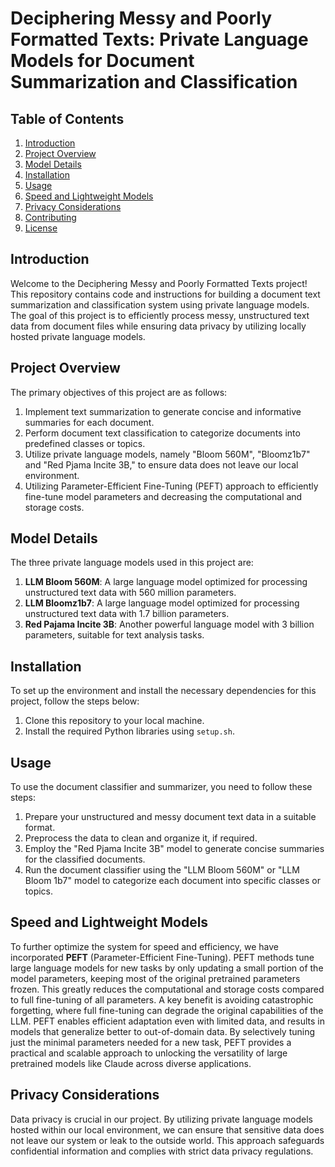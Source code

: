 # Deciphering Messy and Poorly Formatted Texts: Private Language Models for Document Summarization and Classification 

## Table of Contents

1. [Introduction](#introduction)
2. [Project Overview](#project-overview)
3. [Model Details](#model-details)
4. [Installation](#installation)
5. [Usage](#usage)
6. [Speed and Lightweight Models](#speed-and-lightweight-models)
7. [Privacy Considerations](#privacy-considerations)
8. [Contributing](#contributing)
9. [License](#license)

## Introduction

Welcome to the Deciphering Messy and Poorly Formatted Texts project! This repository contains code and instructions for building a document text summarization and classification system using private language models. The goal of this project is to efficiently process messy, unstructured text data from document files while ensuring data privacy by utilizing locally hosted private language models.

## Project Overview

The primary objectives of this project are as follows:


1. Implement text summarization to generate concise and informative summaries for each document.
2. Perform document text classification to categorize documents into predefined classes or topics.
3. Utilize private language models, namely "Bloom 560M", "Bloomz1b7" and "Red Pjama Incite 3B," to ensure data does not leave our local environment.
4. Utilizing Parameter-Efficient Fine-Tuning (PEFT) approach to efficiently fine-tune model parameters and  decreasing the computational and storage costs.

## Model Details

The three private language models used in this project are:

1. **LLM Bloom 560M**: A large language model optimized for processing unstructured text data with 560 million parameters.
2. **LLM Bloomz1b7**: A large language model optimized for processing unstructured text data with 1.7 billion parameters.
3. **Red Pajama Incite 3B**: Another powerful language model with 3 billion parameters, suitable for text analysis tasks.

## Installation

To set up the environment and install the necessary dependencies for this project, follow the steps below:

1. Clone this repository to your local machine.
2. Install the required Python libraries using `setup.sh`.


## Usage

To use the document classifier and summarizer, you need to follow these steps:

1. Prepare your unstructured and messy document text data in a suitable format.
2. Preprocess the data to clean and organize it, if required.
3. Employ the "Red Pjama Incite 3B" model to generate concise summaries for the classified documents.
4. Run the document classifier using the "LLM Bloom 560M" or "LLM Bloom 1b7" model to categorize each document into specific classes or topics.


## Speed and Lightweight Models

To further optimize the system for speed and efficiency, we have incorporated **PEFT** (Parameter-Efficient Fine-Tuning). PEFT methods tune large language models for new tasks by only updating a small portion of the model parameters, keeping most of the original pretrained parameters frozen. This greatly reduces the computational and storage costs compared to full fine-tuning of all parameters. A key benefit is avoiding catastrophic forgetting, where full fine-tuning can degrade the original capabilities of the LLM. PEFT enables efficient adaptation even with limited data, and results in models that generalize better to out-of-domain data. By selectively tuning just the minimal parameters needed for a new task, PEFT provides a practical and scalable approach to unlocking the versatility of large pretrained models like Claude across diverse applications.

## Privacy Considerations

Data privacy is crucial in our project. By utilizing private language models hosted within our local environment, we can ensure that sensitive data does not leave our system or leak to the outside world. This approach safeguards confidential information and complies with strict data privacy regulations.

